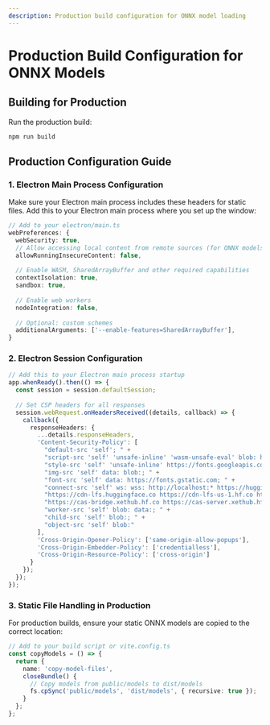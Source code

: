 ```yaml
---
description: Production build configuration for ONNX model loading
---
```


# Production Build Configuration for ONNX Models

## Building for Production

Run the production build:

```bash
npm run build
```

## Production Configuration Guide

### 1. Electron Main Process Configuration

Make sure your Electron main process includes these headers for static files. Add this to your Electron main process where you set up the window:

```typescript
// Add to your electron/main.ts
webPreferences: {
  webSecurity: true,
  // Allow accessing local content from remote sources (for ONNX models)
  allowRunningInsecureContent: false,
  
  // Enable WASM, SharedArrayBuffer and other required capabilities
  contextIsolation: true,
  sandbox: true,
  
  // Enable web workers
  nodeIntegration: false,
  
  // Optional: custom schemes
  additionalArguments: ['--enable-features=SharedArrayBuffer'],
}
```

### 2. Electron Session Configuration

```typescript
// Add this to your Electron main process startup
app.whenReady().then(() => {
  const session = session.defaultSession;
  
  // Set CSP headers for all responses
  session.webRequest.onHeadersReceived((details, callback) => {
    callback({
      responseHeaders: {
        ...details.responseHeaders,
        'Content-Security-Policy': [
          "default-src 'self'; " +
          "script-src 'self' 'unsafe-inline' 'wasm-unsafe-eval' blob: https://cdn.jsdelivr.net; " +
          "style-src 'self' 'unsafe-inline' https://fonts.googleapis.com; " +
          "img-src 'self' data: blob:; " +
          "font-src 'self' data: https://fonts.gstatic.com; " +
          "connect-src 'self' ws: wss: http://localhost:* https://huggingface.co https://*.huggingface.co " +
          "https://cdn-lfs.huggingface.co https://cdn-lfs-us-1.hf.co https://cdn-lfs-eu-1.hf.co https://cdn-lfs.hf.co " +
          "https://cas-bridge.xethub.hf.co https://cas-server.xethub.hf.co https://transfer.xethub.hf.co; " +
          "worker-src 'self' blob: data:; " +
          "child-src 'self' blob:; " +
          "object-src 'self' blob:"
        ],
        'Cross-Origin-Opener-Policy': ['same-origin-allow-popups'],
        'Cross-Origin-Embedder-Policy': ['credentialless'],
        'Cross-Origin-Resource-Policy': ['cross-origin']
      }
    });
  });
});
```

### 3. Static File Handling in Production

For production builds, ensure your static ONNX models are copied to the correct location:

```typescript
// Add to your build script or vite.config.ts
const copyModels = () => {
  return {
    name: 'copy-model-files',
    closeBundle() {
      // Copy models from public/models to dist/models
      fs.cpSync('public/models', 'dist/models', { recursive: true });
    }
  };
};
```
